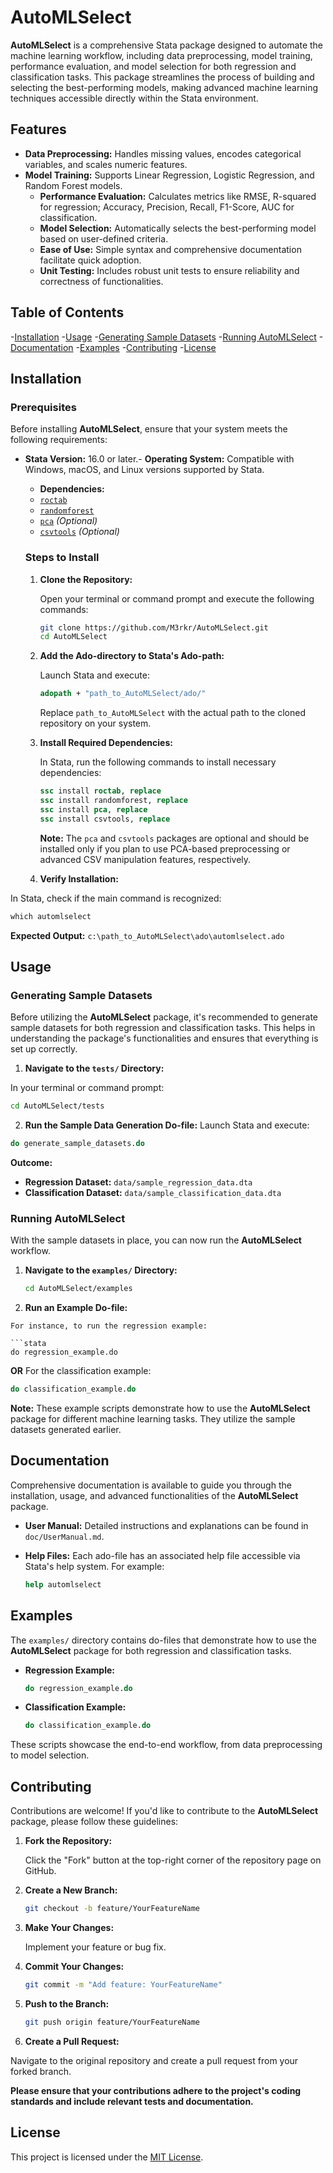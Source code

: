 # AutoMLSelect

**AutoMLSelect** is a comprehensive Stata package designed to automate the machine learning workflow, including data preprocessing, model training, performance evaluation, and model selection for both regression and classification tasks. This package streamlines the process of building and selecting the best-performing models, making advanced machine learning techniques accessible directly within the Stata environment.

## Features

- **Data Preprocessing:** Handles missing values, encodes categorical variables, and scales numeric features.
- **Model Training:** Supports Linear Regression, Logistic Regression, and Random Forest models.
  - **Performance Evaluation:** Calculates metrics like RMSE, R-squared for regression; Accuracy, Precision, Recall, F1-Score, AUC for classification.
  - **Model Selection:** Automatically selects the best-performing model based on user-defined criteria.
  - **Ease of Use:** Simple syntax and comprehensive documentation facilitate quick adoption.
  - **Unit Testing:** Includes robust unit tests to ensure reliability and correctness of functionalities.

## Table of Contents

-[Installation](#installation)
-[Usage](#usage)
-[Generating Sample Datasets](#generating-sample-datasets)
-[Running AutoMLSelect](#running-automlselect)
-[Documentation](#documentation)
-[Examples](#examples)
-[Contributing](#contributing)
-[License](#license)

## Installation

### Prerequisites

Before installing **AutoMLSelect**, ensure that your system meets the following requirements:

- **Stata Version:** 16.0 or later.- **Operating System:** Compatible with Windows, macOS, and Linux versions supported by Stata.

  - **Dependencies:**
  - [`roctab`](https://ideas.repec.org/s/boc/bocode.html#roctab)
  - [`randomforest`](https://ideas.repec.org/s/boc/bocode.html#randomforest)
  - [`pca`](https://ideas.repec.org/s/boc/bocode.html#pca) *(Optional)*
  - [`csvtools`](https://ideas.repec.org/s/boc/bocode.html#csvtools) *(Optional)*

  ### Steps to Install


  1. **Clone the Repository:**

     Open your terminal or command prompt and execute the following commands:

     ```bash
     git clone https://github.com/M3rkr/AutoMLSelect.git  
     cd AutoMLSelect
     ```
  2. **Add the Ado-directory to Stata's Ado-path:**

     Launch Stata and execute:

     ```stata
     adopath + "path_to_AutoMLSelect/ado/"
     ```

     Replace `path_to_AutoMLSelect` with the actual path to the cloned repository on your system.
  3. **Install Required Dependencies:**

     In Stata, run the following commands to install necessary dependencies:

     ```stata
     ssc install roctab, replace 
     ssc install randomforest, replace 
     ssc install pca, replace
     ssc install csvtools, replace
     ```

     **Note:** The `pca` and `csvtools` packages are optional and should be installed only if you plan to use PCA-based preprocessing or advanced CSV      manipulation features, respectively.
  4. **Verify Installation:**

In Stata, check if the main command is recognized:

```stata
which automlselect
```

**Expected Output:**
```c:\path_to_AutoMLSelect\ado\automlselect.ado```

## Usage

### Generating Sample Datasets

Before utilizing the **AutoMLSelect** package, it's recommended to generate sample datasets for both regression and classification tasks. This helps in understanding the package's functionalities and ensures that everything is set up correctly.

1. **Navigate to the `tests/` Directory:**

In your terminal or command prompt:

```bash
cd AutoMLSelect/tests
```

2. **Run the Sample Data Generation Do-file:**
   Launch Stata and execute:

```stata
do generate_sample_datasets.do
```

**Outcome:**

- **Regression Dataset:** `data/sample_regression_data.dta`
- **Classification Dataset:** `data/sample_classification_data.dta`

### Running AutoMLSelect

With the sample datasets in place, you can now run the **AutoMLSelect** workflow.

1. **Navigate to the `examples/` Directory:**

   ```bash
   cd AutoMLSelect/examples
   ```
2. **Run an Example Do-file:**

```
For instance, to run the regression example:

```stata
do regression_example.do
```

**OR**
For the classification example:

```stata
do classification_example.do
```

**Note:** These example scripts demonstrate how to use the **AutoMLSelect** package for different machine learning tasks. They utilize the sample datasets generated earlier.

## Documentation

Comprehensive documentation is available to guide you through the installation, usage, and advanced functionalities of the **AutoMLSelect** package.

- **User Manual:** Detailed instructions and explanations can be found in `doc/UserManual.md`.
- **Help Files:** Each ado-file has an associated help file accessible via Stata's help system. For example:

  ```stata
  help automlselect
  ```

## Examples

The `examples/` directory contains do-files that demonstrate how to use the **AutoMLSelect** package for both regression and classification tasks.

- **Regression Example:**

  ```stata
  do regression_example.do
  ```
- **Classification Example:**

  ```stata
  do classification_example.do
  ```

These scripts showcase the end-to-end workflow, from data preprocessing to model selection.

## Contributing

Contributions are welcome! If you'd like to contribute to the **AutoMLSelect** package, please follow these guidelines:

1. **Fork the Repository:**

   Click the "Fork" button at the top-right corner of the repository page on GitHub.
2. **Create a New Branch:**

   ```bash
   git checkout -b feature/YourFeatureName
   ```
3. **Make Your Changes:**

   Implement your feature or bug fix.
4. **Commit Your Changes:**

   ```bash
   git commit -m "Add feature: YourFeatureName"
   ```
5. **Push to the Branch:**

   ```bash
   git push origin feature/YourFeatureName
   ```
6. **Create a Pull Request:**

Navigate to the original repository and create a pull request from your forked branch.

**Please ensure that your contributions adhere to the project's coding standards and include relevant tests and documentation.**

## License

This project is licensed under the [MIT License](LICENSE).
